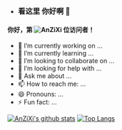 - ### 看这里 你好啊 👋

<!--
**AnZiXi/anzixi** is a ✨ _special_ ✨ repository because its `README.md` (this file) appears on your GitHub profile.

Here are some ideas to get you started:

- 🔭 I’m currently working on ...
- 🌱 I’m currently learning ...
- 👯 I’m looking to collaborate on ...
- 🤔 I’m looking for help with ...
- 💬 Ask me about ...
- 📫 How to reach me: ...
- 😄 Pronouns: ...
- ⚡ Fun fact: ...
-->
#### 你好，第 ![AnZiXi](https://count.getloli.com/get/@AnZiXi?theme=gelbooru) 位访问者！

- 🔭 I’m currently working on ...
- 🌱 I’m currently learning ...
- 👯 I’m looking to collaborate on ...
- 🤔 I’m looking for help with ...
- 💬 Ask me about ...
- 📫 How to reach me: ...
- 😄 Pronouns: ...
- ⚡ Fun fact: ...

[![AnZiXi's github stats](https://github-readme-stats.vercel.app/api?username=anzixi&show_icons=true)](https://github.com/AnZiXi)
[![Top Langs](https://github-readme-stats.vercel.app/api/top-langs/?username=anzixi)](https://github.com/AnZiXi)
